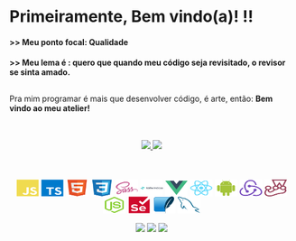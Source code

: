 # Primeiramente, Bem vindo(a)! !!
#### >> Meu ponto focal: **Qualidade**
#### >> Meu lema é : quero que quando meu código seja revisitado, o revisor se sinta amado.
##

Pra mim programar é mais que desenvolver código, é arte, então: **Bem vindo ao meu atelier!**

<br/>
<br/>


<div align="center">
    <a href="https://github.com/ThalysSilva">
    <img
        height="180em"
        src="http://github-readme-streak-stats.herokuapp.com?user=ThalysSilva&theme=dracula"
    />
    </a>
    <a href="https://github.com/ThalysSilva">
    <img
        height="180em"
        src="https://github-readme-stats.vercel.app/api/top-langs/?username=ThalysSilva&layout=compact&theme=dracula"
    />
    </a>
</div>
<br/>
<br/>
<div align="center">
    <br />
    <img
    align="center"
    alt="Know-Js"
    height="30"
    width="40"
    src="https://raw.githubusercontent.com/devicons/devicon/master/icons/javascript/javascript-plain.svg"
    />
    <img
    align="center"
    alt="Know-Ts"
    height="30"
    width="40"
    src="https://github.com/devicons/devicon/blob/master/icons/typescript/typescript-original.svg"
    />
    <img
    align="center"
    alt="Know-HTML"
    height="30"
    width="40"
    src="https://raw.githubusercontent.com/devicons/devicon/master/icons/html5/html5-original.svg"
    />
    <img
    align="center"
    alt="Know-CSS"
    height="30"
    width="40"
    src="https://raw.githubusercontent.com/devicons/devicon/master/icons/css3/css3-original.svg"
    />
    <img
    align="center"
    alt="Know-SASS"
    height="30"
    width="40"
    src="https://github.com/devicons/devicon/blob/master/icons/sass/sass-original.svg"
    />
    <img
    align="center"
    alt="Know-Tailwind"
    height="30"
    width="40"
    src="https://github.com/devicons/devicon/blob/master/icons/tailwindcss/tailwindcss-original-wordmark.svg"
    />
    <img
    align="center"
    alt="Know-Vue"
    height="30"
    width="40"
    src="https://github.com/devicons/devicon/blob/master/icons/vuejs/vuejs-original.svg"
    />
    <img
    align="center"
    alt="Know-React"
    height="30"
    width="40"
    src="https://github.com/devicons/devicon/blob/master/icons/react/react-original.svg"
    />
    <img
    align="center"
    alt="Know-Android"
    height="30"
    width="40"
    src="https://github.com/devicons/devicon/blob/master/icons/android/android-original.svg"
    />
    <img
    align="center"
    alt="Know-Redux"
    height="30"
    width="40"
    src="https://github.com/devicons/devicon/blob/master/icons/redux/redux-original.svg"
    />
    <img
    align="center"
    alt="Know-Jest"
    height="30"
    width="40"
    src="https://github.com/devicons/devicon/blob/master/icons/jest/jest-plain.svg"
    />
    <img
    align="center"
    alt="Know-NodeJs"
    height="30"
    width="40"
    src="https://raw.githubusercontent.com/devicons/devicon/d00d0969292a6569d45b06d3f350f463a0107b0d/icons/nodejs/nodejs-original.svg"
    />
    <img
    align="center"
    alt="Know-Selenium"
    height="30"
    width="40"
    src="https://github.com/devicons/devicon/blob/master/icons/selenium/selenium-original.svg"
    />
    <img
    align="center"
    alt="Know-SQLite"
    height="30"
    width="40"
    src="https://github.com/devicons/devicon/blob/master/icons/sqlite/sqlite-original.svg"
    />
    <img
    align="center"
    alt="Know-SQL"
    height="30"
    width="40"
    src="https://github.com/devicons/devicon/blob/master/icons/mysql/mysql-original.svg"
    />
</div>
<br/>

<div align="center">
    <a href="https://www.instagram.com/dasilva.thalys/" target="_blank"
    ><img
        src="https://img.shields.io/badge/-Instagram-%23E4405F?style=for-the-badge&logo=instagram&logoColor=white"
        target="_blank"
    /></a>
    <a href="mailto:thalysfarias11@gmail.com"
    ><img
        src="https://img.shields.io/badge/-Gmail-%23333?style=for-the-badge&logo=gmail&logoColor=white"
        target="_blank"
    /></a>
    <a href="https://www.linkedin.com/in/thalys-silva/" target="_blank"
    ><img
        src="https://img.shields.io/badge/-LinkedIn-%230077B5?style=for-the-badge&logo=linkedin&logoColor=white"
        target="_blank"
    /></a>
</div>

